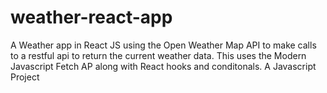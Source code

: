 # weather-react-app
A Weather app in React JS using the Open Weather Map API to make calls to a restful api to return the current weather data. This uses the Modern Javascript Fetch AP along with React hooks and conditonals. A Javascript Project
